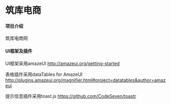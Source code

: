 # 筑库电商

#### 项目介绍
筑库电商网

#### UI框架及插件
UI框架采用amazeUI 
http://amazeui.org/getting-started

表格插件采用dataTables for AmazeUI
http://plugins.amazeui.org/magnifier.html#project=datatables&author=amazeui 

提示信息插件采用toast.js
https://github.com/CodeSeven/toastr

